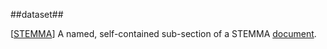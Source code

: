##dataset##

\[[STEMMA](SOURCES.md#STEMMA)\] A named, self-contained sub-section of a STEMMA [document](document.md).
